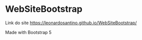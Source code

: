 # WebSiteBootstrap

Link do site  https://leonardosantino.github.io/WebSiteBootstrap/

Made with Bootstrap 5
